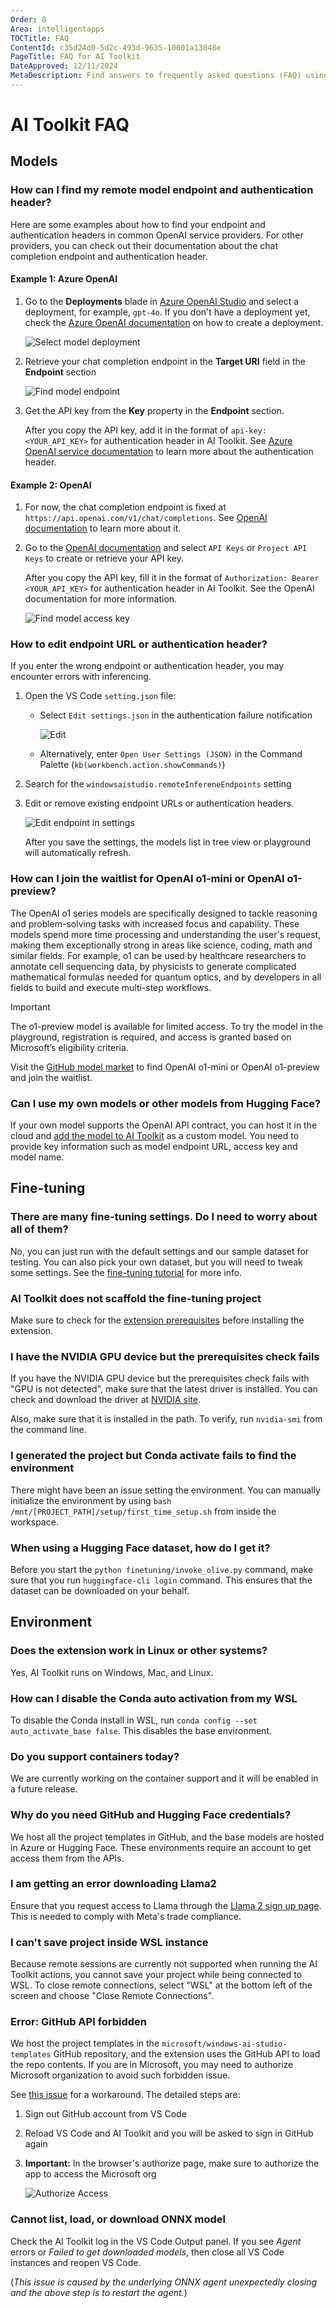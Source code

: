 ```yaml
---
Order: 8
Area: intelligentapps
TOCTitle: FAQ
ContentId: c35d24d0-5d2c-493d-9635-10601a13848e
PageTitle: FAQ for AI Toolkit
DateApproved: 12/11/2024
MetaDescription: Find answers to frequently asked questions (FAQ) using AI Toolkit. Get troubleshooting recommendations.
---
```


# AI Toolkit FAQ

## Models

### How can I find my remote model endpoint and authentication header?

Here are some examples about how to find your endpoint and authentication headers in common OpenAI service providers. For other providers, you can check out their documentation about the chat completion endpoint and authentication header.

#### Example 1: Azure OpenAI

1. Go to the **Deployments** blade in [Azure OpenAI Studio](https://oai.azure.com/) and select a deployment, for example, `gpt-4o`. If you don't have a deployment yet, check the [Azure OpenAI documentation](https://learn.microsoft.com/en-us/azure/ai-services/openai/how-to/create-resource?pivots=web-portal) on how to create a deployment.

    ![Select model deployment](./images/faq/6-aoai-deployments.png)

1. Retrieve your chat completion endpoint in the **Target URI** field in the **Endpoint** section

    ![Find model endpoint](./images/faq/7-aoai-model.png)

1. Get the API key from the **Key** property in the **Endpoint** section.

    After you copy the API key, add it in the format of `api-key: <YOUR_API_KEY>` for authentication header in AI Toolkit. See [Azure OpenAI service documentation](https://learn.microsoft.com/en-us/azure/ai-services/openai/reference#request-header-2) to learn more about the authentication header.

#### Example 2: OpenAI

1. For now, the chat completion endpoint is fixed at `https://api.openai.com/v1/chat/completions`. See [OpenAI documentation](https://platform.openai.com/docs/api-reference/chat/create) to learn more about it.

1. Go to the [OpenAI documentation](https://platform.openai.com/docs/api-reference/authentication) and select `API Keys` or `Project API Keys` to create or retrieve your API key.

    After you copy the API key, fill it in the format of `Authorization: Bearer <YOUR_API_KEY>` for authentication header in AI Toolkit. See the OpenAI documentation for more information.

    ![Find model access key](./images/faq/8-openai-key.png)

### How to edit endpoint URL or authentication header?

If you enter the wrong endpoint or authentication header, you may encounter errors with inferencing.

1. Open the VS Code `setting.json` file:

    - Select `Edit settings.json` in the authentication failure notification

        ![Edit](./images/faq/9-edit.png)

    - Alternatively, enter `Open User Settings (JSON)` in the Command Palette (`kb(workbench.action.showCommands)`)

1. Search for the `windowsaistudio.remoteInfereneEndpoints` setting

1. Edit or remove existing endpoint URLs or authentication headers.

    ![Edit endpoint in settings](./images/faq/10-edit-settings.png)

    After you save the settings, the models list in tree view or playground will automatically refresh.

### How can I join the waitlist for OpenAI o1-mini or OpenAI o1-preview?

The OpenAI o1 series models are specifically designed to tackle reasoning and problem-solving tasks with increased focus and capability. These models spend more time processing and understanding the user's request, making them exceptionally strong in areas like science, coding, math and similar fields. For example, o1 can be used by healthcare researchers to annotate cell sequencing data, by physicists to generate complicated mathematical formulas needed for quantum optics, and by developers in all fields to build and execute multi-step workflows.

> [!IMPORTANT]
> The o1-preview model is available for limited access. To try the model in the playground, registration is required, and access is granted based on Microsoft’s eligibility criteria.

Visit the [GitHub model market](https://aka.ms/github-model-marketplace) to find OpenAI o1-mini or OpenAI o1-preview and join the waitlist.

### Can I use my own models or other models from Hugging Face?

If your own model supports the OpenAI API contract, you can host it in the cloud and [add the model to AI Toolkit](/docs/intelligentapps/models.md) as a custom model. You need to provide key information such as model endpoint URL, access key and model name.

## Fine-tuning

### There are many fine-tuning settings. Do I need to worry about all of them?

No, you can just run with the default settings and our sample dataset for testing. You can also pick your own dataset, but you will need to tweak some settings. See the [fine-tuning tutorial](https://github.com/AI-Mou/windows-ai-studio/blob/main/walkthrough-hf-dataset.md) for more info.

### AI Toolkit does not scaffold the fine-tuning project

Make sure to check for the [extension prerequisites](https://github.com/AI-Mou/windows-ai-studio/blob/main/README.md#prerequisites) before installing the extension.

### I have the NVIDIA GPU device but the prerequisites check fails

If you have the NVIDIA GPU device but the prerequisites check fails with "GPU is not detected", make sure that the latest driver is installed. You can check and download the driver at [NVIDIA site](https://www.nvidia.com/Download/index.aspx?lang=en-us).

Also, make sure that it is installed in the path. To verify, run `nvidia-smi` from the command line.

### I generated the project but Conda activate fails to find the environment

There might have been an issue setting the environment. You can manually initialize the environment by using `bash /mnt/[PROJECT_PATH]/setup/first_time_setup.sh` from inside the workspace.

### When using a Hugging Face dataset, how do I get it?

Before you start the `python finetuning/invoke_olive.py` command, make sure that you run `huggingface-cli login` command. This ensures that the dataset can be downloaded on your behalf.

## Environment

### Does the extension work in Linux or other systems?

Yes, AI Toolkit runs on Windows, Mac, and Linux.

### How can I disable the Conda auto activation from my WSL

To disable the Conda install in WSL, run `conda config --set auto_activate_base false`. This disables the base environment.

### Do you support containers today?

We are currently working on the container support and it will be enabled in a future release.

### Why do you need GitHub and Hugging Face credentials?

We host all the project templates in GitHub, and the base models are hosted in Azure or Hugging Face. These environments require an account to get access them from the APIs.

### I am getting an error downloading Llama2

Ensure that you request access to Llama through the [Llama 2 sign up page](https://github.com/llama2-onnx/signup). This is needed to comply with Meta's trade compliance.

### I can't save project inside WSL instance

Because remote sessions are currently not supported when running the AI Toolkit actions, you cannot save your project while being connected to WSL. To close remote connections, select "WSL" at the bottom left of the screen and choose "Close Remote Connections".

### Error: GitHub API forbidden

We host the project templates in the `microsoft/windows-ai-studio-templates` GitHub repository, and the extension uses the GitHub API to load the repo contents. If you are in Microsoft, you may need to authorize Microsoft organization to avoid such forbidden issue.

See [this issue](https://github.com/microsoft/vscode-ai-toolkit/issues/70#issuecomment-2126089884) for a workaround. The detailed steps are:

1. Sign out GitHub account from VS Code
1. Reload VS Code and AI Toolkit and you will be asked to sign in GitHub again
1. **Important:** In the browser's authorize page, make sure to authorize the app to access the Microsoft org

    ![Authorize Access](./images/faq/faq-github-api-forbidden.png)

### Cannot list, load, or download ONNX model

Check the AI Toolkit log in the VS Code Output panel. If you see *Agent* errors or *Failed to get downloaded models*, then close all VS Code instances and reopen VS Code.

(*This issue is caused by the underlying ONNX agent unexpectedly closing and the above step is to restart the agent.*)
